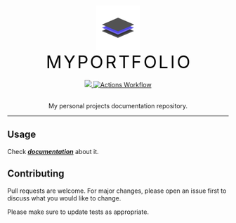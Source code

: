 <style>

.waviy {
  position: relative;
  text-align: center;
}
.waviy span {
  position: relative;
  display: inline-block;
  font-size: 40px;
  color: black;
  text-transform: uppercase;
  animation: flip 5.5s infinite;
  animation-delay: calc(.5s * var(--i))
}
@keyframes flip {
  0%,80% {
    transform: rotateY(360deg);
  }
}
</style>

<div style="text-align: center;">
    <img width="100" height="100" src="docs/docs/img/logo.gif"/>
    <br>
    <div class="waviy">
        <span style="--i:1">M</span>
        <span style="--i:2">y</span>
        <span style="--i:3">P</span>
        <span style="--i:4">o</span>
        <span style="--i:5">r</span>
        <span style="--i:6">t</span>
        <span style="--i:7">f</span>
        <span style="--i:8">o</span>
        <span style="--i:9">l</span>
        <span style="--i:10">i</span>
        <span style="--i:11">o</span>
    </div>
    <br>
    <a href="https://github.com/joaobotelho072002/joaobotelho072002.github.io/actions/workflows/pages-deploy.yml">
        <img src="https://github.com/joaobotelho072002/joaobotelho072002.github.io/actions/workflows/pages-deploy.yml/badge.svg"/>
    </a>
    <a href="https://joaohb07.github.io/documentation">
      <img alt="Actions Workflow" src="https://badgen.net/badge/icon/Live Preview?icon=terminal&label&color=black"/>
    </a>
    <br>
    <br>
    <p> My personal projects documentation repository.</p>
</div>

---

## Usage

Check [***documentation***](https://joaohb07.github.io/documentation) about it.

## Contributing

Pull requests are welcome. For major changes, please open an issue first to discuss what you would like to change.

Please make sure to update tests as appropriate.
